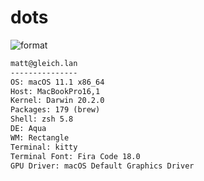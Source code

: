 
# dots

![format](https://github.com/Matt-Gleich/dots/workflows/format/badge.svg)

```txt
matt@gleich.lan 
--------------- 
OS: macOS 11.1 x86_64 
Host: MacBookPro16,1 
Kernel: Darwin 20.2.0 
Packages: 179 (brew) 
Shell: zsh 5.8 
DE: Aqua 
WM: Rectangle 
Terminal: kitty 
Terminal Font: Fira Code 18.0 
GPU Driver: macOS Default Graphics Driver 
```
